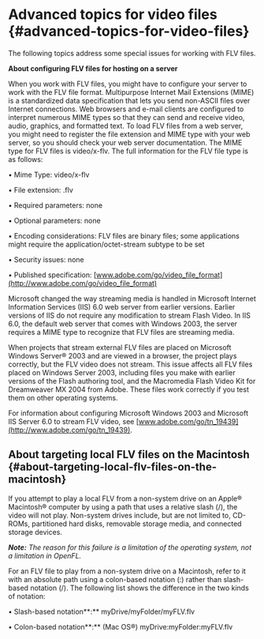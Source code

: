 # Advanced topics for video files {#advanced-topics-for-video-files}

The following topics address some special issues for working with FLV files.

**About configuring FLV files for hosting on a server**

When you work with FLV files, you might have to configure your server to work with the FLV file format. Multipurpose Internet Mail Extensions (MIME) is a standardized data specification that lets you send non-ASCII files over Internet connections. Web browsers and e-mail clients are configured to interpret numerous MIME types so that they can send and receive video, audio, graphics, and formatted text. To load FLV files from a web server, you might need to register the file extension and MIME type with your web server, so you should check your web server documentation. The MIME type for FLV files is video/x-flv. The full information for the FLV file type is as follows:

• Mime Type: video/x-flv

• File extension: .flv

• Required parameters: none

• Optional parameters: none

• Encoding considerations: FLV files are binary files; some applications might require the application/octet-stream subtype to be set

• Security issues: none

• Published specification: [www.adobe.com/go/video_file_format](http://www.adobe.com/go/video_file_format)

Microsoft changed the way streaming media is handled in Microsoft Internet Information Services (IIS) 6.0 web server from earlier versions. Earlier versions of IIS do not require any modification to stream Flash Video. In IIS 6.0, the default web server that comes with Windows 2003, the server requires a MIME type to recognize that FLV files are streaming media.

When projects that stream external FLV files are placed on Microsoft Windows Server® 2003 and are viewed in a browser, the project plays correctly, but the FLV video does not stream. This issue affects all FLV files placed on Windows Server 2003, including files you make with earlier versions of the Flash authoring tool, and the Macromedia Flash Video Kit for Dreamweaver MX 2004 from Adobe. These files work correctly if you test them on other operating systems.

For information about configuring Microsoft Windows 2003 and Microsoft IIS Server 6.0 to stream FLV video, see [www.adobe.com/go/tn_19439](http://www.adobe.com/go/tn_19439).

## About targeting local FLV files on the Macintosh {#about-targeting-local-flv-files-on-the-macintosh}

If you attempt to play a local FLV from a non-system drive on an Apple® Macintosh® computer by using a path that uses a relative slash (/), the video will not play. Non-system drives include, but are not limited to, CD-ROMs, partitioned hard disks, removable storage media, and connected storage devices.

**_Note:_** _The reason for this failure is a limitation of the operating system, not a limitation in OpenFL._

For an FLV file to play from a non-system drive on a Macintosh, refer to it with an absolute path using a colon-based notation (:) rather than slash-based notation (/). The following list shows the difference in the two kinds of notation:

• Slash-based notation**:** myDrive/myFolder/myFLV.flv

• Colon-based notation**:** (Mac OS®) myDrive:myFolder:myFLV.flv